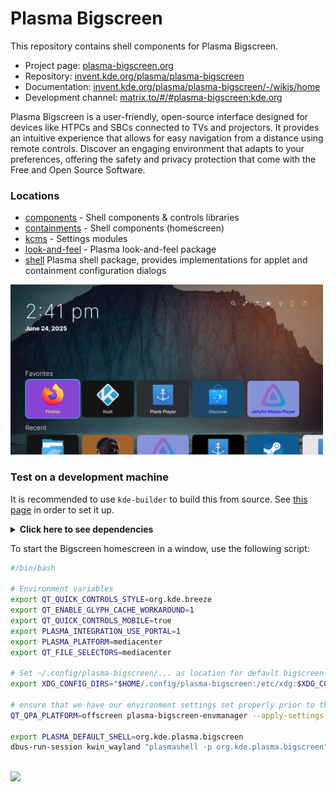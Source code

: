 <!--
- SPDX-FileCopyrightText: None
- SPDX-License-Identifier: CC0-1.0
-->

# Plasma Bigscreen

This repository contains shell components for Plasma Bigscreen.

* Project page: [plasma-bigscreen.org](https://plasma-bigscreen.org)
* Repository: [invent.kde.org/plasma/plasma-bigscreen](https://invent.kde.org/plasma/plasma-bigscreen)
* Documentation: [invent.kde.org/plasma/plasma-bigscreen/-/wikis/home](https://invent.kde.org/plasma/plasma-bigscreen/-/wikis/home)
* Development channel: [matrix.to/#/#plasma-bigscreen:kde.org](https://matrix.to/#/#plasma-bigscreen:kde.org)

Plasma Bigscreen is a user-friendly, open-source interface designed for devices like HTPCs and SBCs connected to TVs and projectors. It provides an intuitive experience that allows for easy navigation from a distance using remote controls. Discover an engaging environment that adapts to your preferences, offering the safety and privacy protection that come with the Free and Open Source Software.

### Locations

* [components](components) - Shell components & controls libraries
* [containments](containments) - Shell components (homescreen)
* [kcms](kcms) - Settings modules
* [look-and-feel](look-and-feel/contents) - Plasma look-and-feel package
* [shell](shell) Plasma shell package, provides implementations for applet and containment configuration dialogs

<img src="/screenshots/homescreen.png" width=500px/>

### Test on a development machine

It is recommended to use `kde-builder` to build this from source.
See [this page](https://community.kde.org/Get_Involved/development) in order to set it up.

<details>
<summary><b>Click here to see dependencies</b></summary>

### KDE Plasma Dependencies

- [Plasma Nano](https://invent.kde.org/plasma/plasma-nano)
- [Plasma NM](https://invent.kde.org/plasma/plasma-nm)
- [Plasma PA](https://invent.kde.org/plasma/plasma-pa)
- [Milou](https://invent.kde.org/plasma/milou) 
- [KScreen](https://invent.kde.org/plasma/libkscreen)

### KDE Frameworks Dependencies

- Activities
- ActivitiesStats
- Plasma
- I18n
- [Kirigami](https://invent.kde.org/frameworks/kirigami)
- KCMUtils
- GlobalAccel
- Notifications
- PlasmaQuick
- KIO
- Wayland
- WindowSystem
- [KDE Connect](https://invent.kde.org/network/kdeconnect-kde)
- SVG

### Qt dependencies

- Quick
- Core
- Qml
- DBus
- Network

</details>

To start the Bigscreen homescreen in a window, use the following script:

```bash
#/bin/bash

# Environment variables
export QT_QUICK_CONTROLS_STYLE=org.kde.breeze
export QT_ENABLE_GLYPH_CACHE_WORKAROUND=1
export QT_QUICK_CONTROLS_MOBILE=true
export PLASMA_INTEGRATION_USE_PORTAL=1
export PLASMA_PLATFORM=mediacenter
export QT_FILE_SELECTORS=mediacenter

# Set ~/.config/plasma-bigscreen/... as location for default bigscreen configs (i.e. envmanager generated)
export XDG_CONFIG_DIRS="$HOME/.config/plasma-bigscreen:/etc/xdg:$XDG_CONFIG_DIRS"

# ensure that we have our environment settings set properly prior to the shell being loaded (otherwise there is a race condition with autostart)
QT_QPA_PLATFORM=offscreen plasma-bigscreen-envmanager --apply-settings

export PLASMA_DEFAULT_SHELL=org.kde.plasma.bigscreen
dbus-run-session kwin_wayland "plasmashell -p org.kde.plasma.bigscreen"
```

<br/>

<img src="https://invent.kde.org/plasma/plasma-bigscreen/-/wikis/uploads/92914bdc119ad89fb0436c1ad59e1375/image.png" width=300px>
